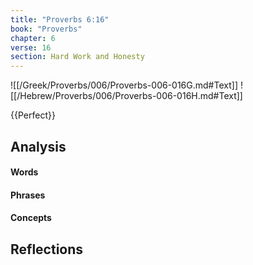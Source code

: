 ```yaml
---
title: "Proverbs 6:16"
book: "Proverbs"
chapter: 6
verse: 16
section: Hard Work and Honesty
---
```

![[/Greek/Proverbs/006/Proverbs-006-016G.md#Text]]
![[/Hebrew/Proverbs/006/Proverbs-006-016H.md#Text]]

{{Perfect}}

## Analysis

#### Words

#### Phrases

#### Concepts

## Reflections
